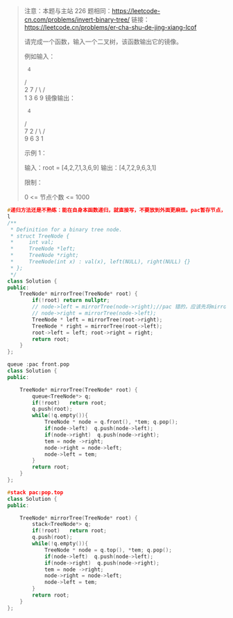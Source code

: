 > 注意：本题与主站 226 题相同：https://leetcode-cn.com/problems/invert-binary-tree/
> 链接：https://leetcode.cn/problems/er-cha-shu-de-jing-xiang-lcof
>
> 请完成一个函数，输入一个二叉树，该函数输出它的镜像。
>
> 例如输入：
>
>      4
>    /   \
>   2     7
>  / \   / \
> 1   3 6   9
> 镜像输出：
>
>      4
>    /   \
>   7     2
>  / \   / \
> 9   6 3   1
>
>  
>
> 示例 1：
>
> 输入：root = [4,2,7,1,3,6,9]
> 输出：[4,7,2,9,6,3,1]
>
>
> 限制：
>
> 0 <= 节点个数 <= 1000
>
> 
> 
>

```cpp
#递归方法还是不熟练：能在自身本函数递归，就直接写，不要放到外面更麻烦。pac暂存节点，递归结束之前不能直接赋值给r|
l
/**
 * Definition for a binary tree node.
 * struct TreeNode {
 *     int val;
 *     TreeNode *left;
 *     TreeNode *right;
 *     TreeNode(int x) : val(x), left(NULL), right(NULL) {}
 * };
 */
class Solution {
public:
    TreeNode* mirrorTree(TreeNode* root) {
        if(!root) return nullptr;
        // node->left = mirrorTree(node->right);//pac 错的，应该先将mirrorTree(node->right)暂存，左右都递归完再给左右赋值
        // node->right = mirrorTree(node->left);
        TreeNode * left = mirrorTree(root->right);
        TreeNode * right = mirrorTree(root->left);
        root->left = left; root->right = right; 
        return root;
    }
};
```

```cpp
queue :pac front.pop
class Solution {
public:

    TreeNode* mirrorTree(TreeNode* root) {
        queue<TreeNode*> q;
        if(!root)   return root;
        q.push(root);
        while(!q.empty()){
            TreeNode * node = q.front(), *tem; q.pop();
            if(node->left)  q.push(node->left);
            if(node->right)  q.push(node->right);
            tem = node ->right;
            node->right = node->left;
            node->left = tem;
        }
        return root;
    }
};
```

```cpp
#stack pac:pop.top
class Solution {
public:

    TreeNode* mirrorTree(TreeNode* root) {
        stack<TreeNode*> q;
        if(!root)   return root;
        q.push(root);
        while(!q.empty()){
            TreeNode * node = q.top(), *tem; q.pop();
            if(node->left)  q.push(node->left);
            if(node->right)  q.push(node->right);
            tem = node ->right;
            node->right = node->left;
            node->left = tem;
        }
        return root;
    }
};
```

